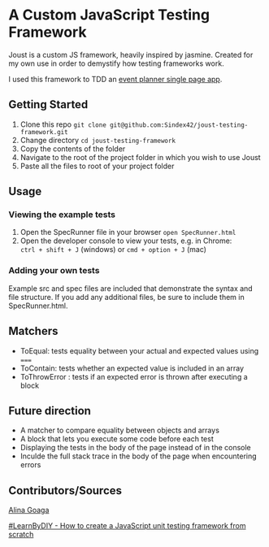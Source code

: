 # A Custom JavaScript Testing Framework

Joust is a custom JS framework, heavily inspired by jasmine. Created for my own use in order to demystify how testing frameworks work.

I used this framework to TDD an [event planner single page app](https://github.com/Sindex42/event-planner-js).


## Getting Started

1. Clone this repo `git clone git@github.com:Sindex42/joust-testing-framework.git`
2. Change directory `cd joust-testing-framework`
3. Copy the contents of the folder
4. Navigate to the root of the project folder in which you wish to use Joust
5. Paste all the files to root of your project folder


## Usage

### Viewing the example tests

1. Open the SpecRunner file in your browser `open SpecRunner.html`
2. Open the developer console to view your tests, e.g. in Chrome:  
  `ctrl + shift + J` (windows) or
 `cmd + option + J` (mac)

### Adding your own tests

Example src and spec files are included that demonstrate the syntax and file structure. If you add any additional files, be sure to include them in SpecRunner.html.

## Matchers

* ToEqual: tests equality between your actual and expected values using `===`
* ToContain: tests whether an expected value is included in an array
* ToThrowError : tests if an expected error is thrown after executing a block

## Future direction

* A matcher to compare equality between objects and arrays
* A block that lets you execute some code before each test
* Displaying the tests in the body of the page instead of in the console
* Inculde the full stack trace in the body of the page when encountering errors


## Contributors/Sources

[Alina Goaga](https://github.com/AlinaGoaga)

[#LearnByDIY - How to create a JavaScript unit testing framework from scratch](https://medium.freecodecamp.org/learnbydiy-how-to-create-a-javascript-unit-testing-framework-from-scratch-c94e0ba1c57a)
